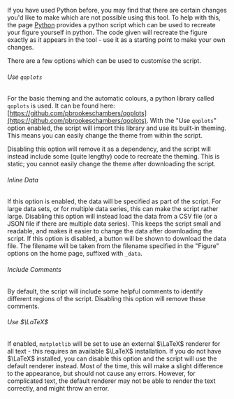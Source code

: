 If you have used Python before, you may find that there are certain changes you'd like to make which are not possible using this tool. To help with this, the page [Python](/Python) provides a python script which can be used to recreate your figure yourself in python. The code given will recreate the figure exactly as it appears in the tool - use it as a starting point to make your own changes. 

There are a few options which can be used to customise the script.

###### Use `qoplots`

For the basic theming and the automatic colours, a python library called `qoplots` is used. It can be found here: [https://github.com/pbrookeschambers/qoplots](https://github.com/pbrookeschambers/qoplots). With the "Use `qoplots`" option enabled, the script will import this library and use its built-in theming. This means you can easily change the theme from within the script. 

Disabling this option will remove it as a dependency, and the script will instead include some (quite lengthy) code to recreate the theming. This is static; you cannot easily change the theme after downloading the script.

###### Inline Data

If this option is enabled, the data will be specified as part of the script. For large data sets, or for multiple data series, this can make the script rather large. Disabling this option will instead load the data from a CSV file (or a JSON file if there are multiple data series). This keeps the script small and readable, and makes it easier to change the data after downloading the script. If this option is disabled, a button will be shown to download the data file. The filename will be taken from the filename specified in the "Figure" options on the home page, suffixed with `_data`.

###### Include Comments

By default, the script will include some helpful comments to identify different regions of the script. Disabling this option will remove these comments.

###### Use $\LaTeX$

If enabled, `matplotlib` will be set to use an external $\LaTeX$ renderer for all text - this requires an available $\LaTeX$ installation.  If you do not have $\LaTeX$ installed, you can disable this option and the script will use the default renderer instead. Most of the time, this will make a slight difference to the appearance, but should not cause any errors. However, for complicated text, the default renderer may not be able to render the text correctly, and might throw an error.